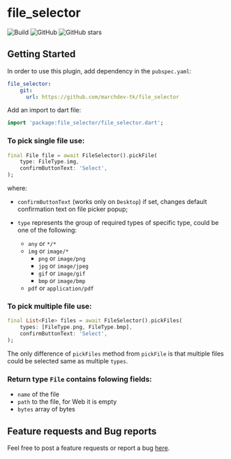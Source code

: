 # file_selector

![Build](https://github.com/marchdev-tk/file_selector/workflows/build/badge.svg)
![GitHub](https://img.shields.io/github/license/marchdev-tk/file_selector)
![GitHub stars](https://img.shields.io/github/stars/marchdev-tk/file_selector?style=social)

## Getting Started

In order to use this plugin, add dependency in the `pubspec.yaml`:

```yaml
file_selector:
    git:
      url: https://github.com/marchdev-tk/file_selector
```

Add an import to dart file:

```dart
import 'package:file_selector/file_selector.dart';
```

### To pick single file use:

```dart
final File file = await FileSelector().pickFile(
    type: FileType.img,
    confirmButtonText: 'Select',
);
```

where: 

* `confirmButtonText` (works only on `Desktop`) if set, changes default confirmation text on file picker popup;

* `type` represents the group of required types of specific type, could be one of the following:
    * `any` or `*/*`
    * `img` or `image/*`
        * `png` or `image/png`
        * `jpg` or `image/jpeg`
        * `gif` or `image/gif`
        * `bmp` or `image/bmp`
    * `pdf` or `application/pdf`

### To pick multiple file use:

```dart
final List<File> files = await FileSelector().pickFiles(
    types: [FileType.png, FileType.bmp],
    confirmButtonText: 'Select',
);
```

The only difference of `pickFiles` method from `pickFile` is that multiple files could be selected same as multiple `types`.

### Return type `File` contains folowing fields:

* `name` of the file
* `path` to the file, for Web it is empty
* `bytes` array of bytes

## Feature requests and Bug reports

Feel free to post a feature requests or report a bug [here](https://github.com/marchdev-tk/file_selector/issues).
